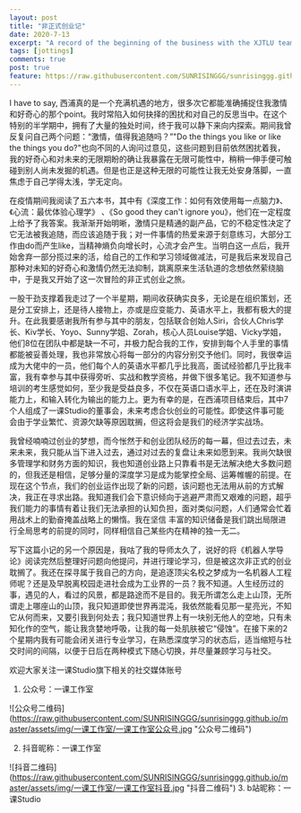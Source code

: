 ```yaml
---
layout: post
title: "非正式创业记"
date: 2020-7-13
excerpt: "A record of the beginning of the business with the XJTLU team. "
tags: [jottings]
comments: true
post: true
feature: https://raw.githubusercontent.com/SUNRISINGGG/sunrisinggg.github.io/master/assets/img/一课工作室/一课工作室logo.jpg
---
```



I have to say, 西浦真的是一个充满机遇的地方，很多次它都能准确捕捉住我激情和好奇心的那个point。我时常陷入如何抉择的困扰和对自己的反思当中。在这个特别的半学期中，拥有了大量的独处时间，终于我可以静下来向内探索。期间我曾反复问自己两个问题：“激情，值得我追随吗？”"Do the things you like or like the things you do?"也向不同的人询问过意见，这些问题到目前依然困扰着我，我的好奇心和对未来的无限期盼的确让我暴露在无限可能性中，稍稍一伸手便可触碰到别人尚未发掘的机遇。但是也正是这种无限的可能性让我无处安身落脚，一直焦虑于自己学得太浅，学无定向。

在疫情期间我阅读了五六本书，其中有《深度工作：如何有效使用每一点脑力》、《心流：最优体验心理学》 、《So good they can't ignore you》，他们在一定程度上给予了我答案。我渐渐开始明晰，激情只是精通的副产品，它的不稳定性决定了它无法被我追随，而应该追随于我；对一件事情的热爱来源于刻意练习，大部分工作由do而产生like，当精神熵负向增长时，心流才会产生。当明白这一点后，我开始舍弃一部分揽过来的活，给自己的工作和学习领域做减法，可是我后来发现自己那种对未知的好奇心和激情仍然无法抑制，跳离原来生活轨道的念想依然萦绕脑中，于是我又开始了这一次冒险的非正式创业之旅。

一股干劲支撑着我走过了一个半星期，期间收获确实良多，无论是在组织策划，还是分工安排上，还是待人接物上，亦或是应变能力、英语水平上，我都有极大的提升。在此我要感谢我所有参与其中的朋友，包括联合创始人Siri，合伙人Chris学长、Kiv学长、Yoyo、Sunny学姐、Zorah，核心人员Louise学姐、Vicky学姐，他们8位在团队中都是缺一不可，并极力配合我的工作，安排到每个人手里的事情都能被妥善处理，我也非常放心将每一部分的内容分别交予他们。同时，我很幸运成为大佬中的一员，他们每个人的英语水平都几乎比我高，面试经验都几乎比我丰富，我有幸参与其中获得旁听、实战和教学资格，并做下很多笔记。我不知道参与培训的考生感觉如何，至少我是受益良多，不仅在英语口语水平上，还在及时演讲能力上，和输入转化为输出的能力上。更为有幸的是，在西浦项目结束后，其中7个人组成了一课Studio的董事会，未来考虑合伙创业的可能性。即使这件事可能会由于学业繁忙、资源欠缺等原因耽搁，但这将会是我们的经济学实战场。

我曾经喃喃过创业的梦想，而今怅然于和创业团队经历的每一幕，但过去过去，未来未来，我只能从当下进入过去，通过对过去的复盘让未来如愿到来。我尚欠缺很多管理学和财务方面的知识，我也知道创业路上只靠看书是无法解决绝大多数问题的，但我还是相信，足够分量的深度学习是成为能掌控全局、运筹帷幄的前提。在现在这个节点，我们的创业运作出现了新的问题，该问题也无法用从前的方式解决，我正在寻求出路。我知道我们会下意识倾向于逃避严肃而又艰难的问题，超乎我们能力的事情有着让我们无法承担的认知负担，面对类似问题，人们通常会忙着用战术上的勤奋掩盖战略上的懒惰。我在坚信 丰富的知识储备是我们跳出局限进行全局思考的前提的同时，同样相信自己某些内在精神的独一无二。

写下这篇小记的另一个原因是，我咕了我的导师太久了，说好的将《机器人学导论》阅读完然后整理好问题向他提问，并进行理论学习，但是被这次非正式的创业耽搁了。我还在探寻属于我自己的方向，是追逐顶尖名校之梦成为一名机器人工程师呢？还是及早脱离校园走进社会成为工业界的一员？我不知道。人生经历过的事，遇见的人，看过的风景，都是路途而不是目的。我无所谓怎么走上山顶，无所谓走上哪座山的山顶，我只知道即使世界再混沌，我依然能看见那一星亮光，不知它从何而来，又要引我到何处去；我只知道世界上有一块别无他人的空地，只有未知化作的空气，能让我贪婪地呼吸，让我的每一处肌肤被它“侵蚀”。在接下来的2个星期内我有可能会闭关进行专业学习，在熟悉深度学习的状态后，适当缩短与社交时间的间隔，以便于日后在两种模式下随心切换，并尽量兼顾学习与社交。

欢迎大家关注一课Studio旗下相关的社交媒体账号

1. 公众号：一课工作室

![公众号二维码] (https://raw.githubusercontent.com/SUNRISINGGG/sunrisinggg.github.io/master/assets/img/一课工作室/一课工作室公众号.jpg "公众号二维码")

2. 抖音昵称：一课工作室

![抖音二维码] (https://raw.githubusercontent.com/SUNRISINGGG/sunrisinggg.github.io/master/assets/img/一课工作室/一课工作室抖音.jpg "抖音二维码")
3. b站昵称：一课Studio

